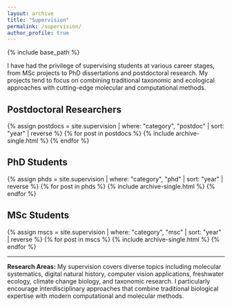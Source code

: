 ```yaml
---
layout: archive
title: "Supervision"
permalink: /supervision/
author_profile: true
---
```


{% include base_path %}

I have had the privilege of supervising students at various career stages, from MSc projects to PhD dissertations and postdoctoral research. My projects tend to focus on combining traditional taxonomic and ecological approaches with cutting-edge molecular and computational methods.

## Postdoctoral Researchers

{% assign postdocs = site.supervision | where: "category", "postdoc" | sort: "year" | reverse %}
{% for post in postdocs %}
  {% include archive-single.html %}
{% endfor %}

## PhD Students

{% assign phds = site.supervision | where: "category", "phd" | sort: "year" | reverse %}
{% for post in phds %}
  {% include archive-single.html %}
{% endfor %}

## MSc Students

{% assign mscs = site.supervision | where: "category", "msc" | sort: "year" | reverse %}
{% for post in mscs %}
  {% include archive-single.html %}
{% endfor %}

---

**Research Areas:** My supervision covers diverse topics including molecular systematics, digital natural history, computer vision applications, freshwater ecology, climate change biology, and taxonomic research. I particularly encourage interdisciplinary approaches that combine traditional biological expertise with modern computational and molecular methods.

